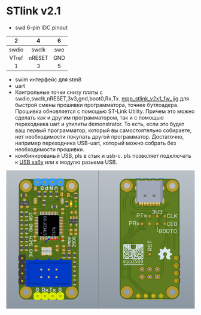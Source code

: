 # STlink v2.1


 - swd 6-pin IDC pinout

|	2	|	4	|	6	|
|:-----:|:-----:|:-----:|
|swdio	|swclk	|swo	|			
|VTref	|nRESET	|GND	|
|	1	|	3	|	5	|

 - swim интерфейс для stm8
 - uart
 - Контрольные точки снизу платы с swdio,swclk,nRESET,3v3,gnd,boot0,Rx,Tx. [mpp_stlink_v2x1_fw_jig](https://github.com/mpp2508/mpp_stlink_v2x1_fw_jig) для быстрой смены прошивки программатора, точнее бутлоадера. Прошивка обновляется с помощью ST-Link Utility. Причем это можно сделать как и другим программатором, так и с помощью переходника uart и утилиты demonstrator. То есть, если это будет ваш первый программатор, который вы самостоятельно собираете, нет необходимости покупать другой программатор. Достаточно, например переходника USB-uart, который можно собрать без необходимости прошивки.
 - комбинированый USB, pls в стык и usb-c. pls позволяет подключать к [USB хабу](https://github.com/mpp2508/mpp_fe1x1s) или к модулю разьема USB.

![](img/001.PNG)